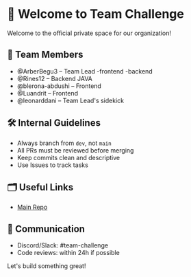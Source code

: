 # 👋 Welcome to Team Challenge

Welcome to the official private space for our organization!

## 👥 Team Members
- @ArberBegu3 – Team Lead -frontend -backend
- @Rines12 – Backend JAVA
- @blerona-abdushi – Frontend
 - @Luandrit – Frontend
- @leonarddani  – Team Lead's sidekick


## 🛠 Internal Guidelines
- Always branch from `dev`, not `main`
- All PRs must be reviewed before merging
- Keep commits clean and descriptive
- Use Issues to track tasks

## 🗂️ Useful Links
- [Main Repo](https://github.com/YOUR_ORG/the-challenge)

## 💬 Communication
- Discord/Slack: #team-challenge
- Code reviews: within 24h if possible

Let's build something great!
